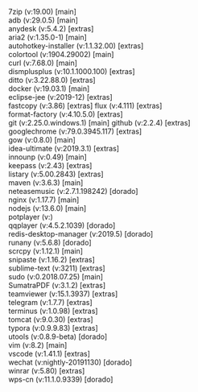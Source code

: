 7zip (v:19.00) [main]  
adb (v:29.0.5) [main]  
anydesk (v:5.4.2) [extras]  
aria2 (v:1.35.0-1) [main]  
autohotkey-installer (v:1.1.32.00) [extras]  
colortool (v:1904.29002) [main]  
curl (v:7.68.0) [main]  
dismplusplus (v:10.1.1000.100) [extras]  
ditto (v:3.22.88.0) [extras]  
docker (v:19.03.1) [main]  
eclipse-jee (v:2019-12) [extras]  
fastcopy (v:3.86) [extras]
flux (v:4.111) [extras]  
format-factory (v:4.10.5.0) [extras]  
git (v:2.25.0.windows.1) [main]
github (v:2.2.4) [extras]  
googlechrome (v:79.0.3945.117) [extras]  
gow (v:0.8.0) [main]  
idea-ultimate (v:2019.3.1) [extras]  
innounp (v:0.49) [main]  
keepass (v:2.43) [extras]  
listary (v:5.00.2843) [extras]  
maven (v:3.6.3) [main]  
neteasemusic (v:2.7.1.198242) [dorado]  
nginx (v:1.17.7) [main]  
nodejs (v:13.6.0) [main]  
potplayer (v:)  
qqplayer (v:4.5.2.1039) [dorado]  
redis-desktop-manager (v:2019.5) [dorado]  
runany (v:5.6.8) [dorado]  
scrcpy (v:1.12.1) [main]  
snipaste (v:1.16.2) [extras]  
sublime-text (v:3211) [extras]  
sudo (v:0.2018.07.25) [main]  
SumatraPDF (v:3.1.2) [extras]  
teamviewer (v:15.1.3937) [extras]  
telegram (v:1.7.7) [extras]  
terminus (v:1.0.98) [extras]  
tomcat (v:9.0.30) [extras]  
typora (v:0.9.9.83) [extras]  
utools (v:0.8.9-beta) [dorado]  
vim (v:8.2) [main]  
vscode (v:1.41.1) [extras]  
wechat (v:nightly-20191130) [dorado]  
winrar (v:5.80) [extras]  
wps-cn (v:11.1.0.9339) [dorado]  
  